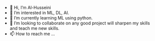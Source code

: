 - 👋 Hi, I’m Al-Husseini
- 👀 I’m interested in ML, DL, AI.
- 🌱 I’m currently learning ML using python.
- 💞️ I’m looking to collaborate on any good project will  sharpen my skills and teach me new skills.
- 📫 How to reach me ...

<!---
husseini2000/husseini2000 is a ✨ special ✨ repository because its `README.md` (this file) appears on your GitHub profile.
You can click the Preview link to take a look at your changes.
--->
